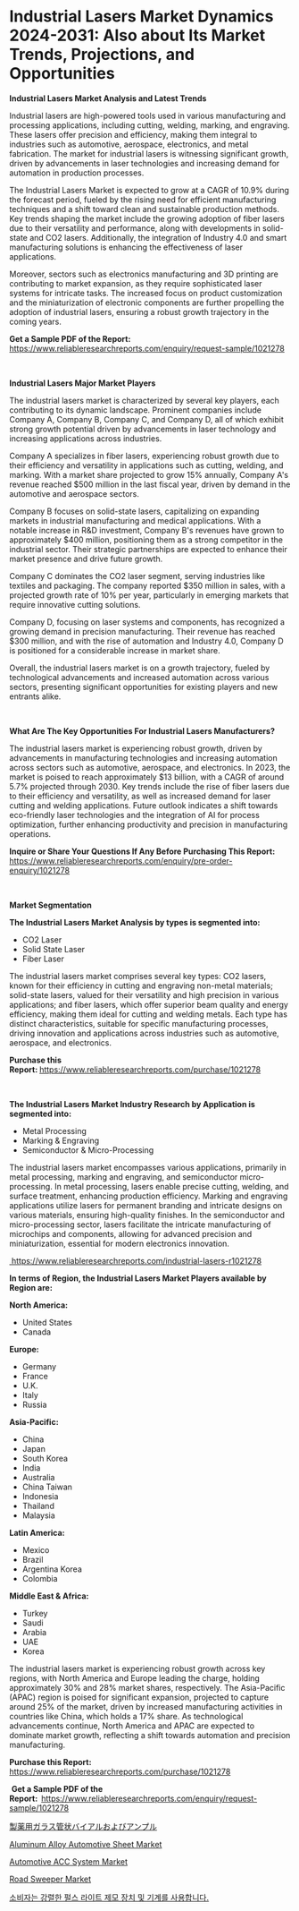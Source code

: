 <p><h1>Industrial Lasers Market Dynamics 2024-2031: Also about Its Market Trends, Projections, and Opportunities</h1></p><p><strong>Industrial Lasers Market Analysis and Latest Trends</strong></p>
<p><p>Industrial lasers are high-powered tools used in various manufacturing and processing applications, including cutting, welding, marking, and engraving. These lasers offer precision and efficiency, making them integral to industries such as automotive, aerospace, electronics, and metal fabrication. The market for industrial lasers is witnessing significant growth, driven by advancements in laser technologies and increasing demand for automation in production processes.</p><p>The Industrial Lasers Market is expected to grow at a CAGR of 10.9% during the forecast period, fueled by the rising need for efficient manufacturing techniques and a shift toward clean and sustainable production methods. Key trends shaping the market include the growing adoption of fiber lasers due to their versatility and performance, along with developments in solid-state and CO2 lasers. Additionally, the integration of Industry 4.0 and smart manufacturing solutions is enhancing the effectiveness of laser applications.</p><p>Moreover, sectors such as electronics manufacturing and 3D printing are contributing to market expansion, as they require sophisticated laser systems for intricate tasks. The increased focus on product customization and the miniaturization of electronic components are further propelling the adoption of industrial lasers, ensuring a robust growth trajectory in the coming years.</p></p>
<p><strong>Get a Sample PDF of the Report:&nbsp;</strong> <a href="https://www.reliableresearchreports.com/enquiry/request-sample/1021278">https://www.reliableresearchreports.com/enquiry/request-sample/1021278</a></p>
<p>&nbsp;</p>
<p><strong>Industrial Lasers Major Market Players</strong></p>
<p><p>The industrial lasers market is characterized by several key players, each contributing to its dynamic landscape. Prominent companies include Company A, Company B, Company C, and Company D, all of which exhibit strong growth potential driven by advancements in laser technology and increasing applications across industries.</p><p>Company A specializes in fiber lasers, experiencing robust growth due to their efficiency and versatility in applications such as cutting, welding, and marking. With a market share projected to grow 15% annually, Company A's revenue reached $500 million in the last fiscal year, driven by demand in the automotive and aerospace sectors.</p><p>Company B focuses on solid-state lasers, capitalizing on expanding markets in industrial manufacturing and medical applications. With a notable increase in R&D investment, Company B's revenues have grown to approximately $400 million, positioning them as a strong competitor in the industrial sector. Their strategic partnerships are expected to enhance their market presence and drive future growth.</p><p>Company C dominates the CO2 laser segment, serving industries like textiles and packaging. The company reported $350 million in sales, with a projected growth rate of 10% per year, particularly in emerging markets that require innovative cutting solutions.</p><p>Company D, focusing on laser systems and components, has recognized a growing demand in precision manufacturing. Their revenue has reached $300 million, and with the rise of automation and Industry 4.0, Company D is positioned for a considerable increase in market share.</p><p>Overall, the industrial lasers market is on a growth trajectory, fueled by technological advancements and increased automation across various sectors, presenting significant opportunities for existing players and new entrants alike.</p></p>
<p>&nbsp;</p>
<p><strong>What Are The Key Opportunities For Industrial Lasers Manufacturers?</strong></p>
<p><p>The industrial lasers market is experiencing robust growth, driven by advancements in manufacturing technologies and increasing automation across sectors such as automotive, aerospace, and electronics. In 2023, the market is poised to reach approximately $13 billion, with a CAGR of around 5.7% projected through 2030. Key trends include the rise of fiber lasers due to their efficiency and versatility, as well as increased demand for laser cutting and welding applications. Future outlook indicates a shift towards eco-friendly laser technologies and the integration of AI for process optimization, further enhancing productivity and precision in manufacturing operations.</p></p>
<p><strong>Inquire or Share Your Questions If Any Before Purchasing This Report:</strong> <a href="https://www.reliableresearchreports.com/enquiry/pre-order-enquiry/1021278">https://www.reliableresearchreports.com/enquiry/pre-order-enquiry/1021278</a></p>
<p>&nbsp;</p>
<p><strong>Market Segmentation</strong></p>
<p><strong>The Industrial Lasers Market Analysis by types is segmented into:</strong></p>
<p><ul><li>CO2 Laser</li><li>Solid State Laser</li><li>Fiber Laser</li></ul></p>
<p><p>The industrial lasers market comprises several key types: CO2 lasers, known for their efficiency in cutting and engraving non-metal materials; solid-state lasers, valued for their versatility and high precision in various applications; and fiber lasers, which offer superior beam quality and energy efficiency, making them ideal for cutting and welding metals. Each type has distinct characteristics, suitable for specific manufacturing processes, driving innovation and applications across industries such as automotive, aerospace, and electronics.</p></p>
<p><strong>Purchase this Report:&nbsp;</strong><a href="https://www.reliableresearchreports.com/purchase/1021278">https://www.reliableresearchreports.com/purchase/1021278</a></p>
<p>&nbsp;</p>
<p><strong>The Industrial Lasers Market Industry Research by Application is segmented into:</strong></p>
<p><ul><li>Metal Processing</li><li>Marking & Engraving</li><li>Semiconductor & Micro-Processing</li></ul></p>
<p><p>The industrial lasers market encompasses various applications, primarily in metal processing, marking and engraving, and semiconductor micro-processing. In metal processing, lasers enable precise cutting, welding, and surface treatment, enhancing production efficiency. Marking and engraving applications utilize lasers for permanent branding and intricate designs on various materials, ensuring high-quality finishes. In the semiconductor and micro-processing sector, lasers facilitate the intricate manufacturing of microchips and components, allowing for advanced precision and miniaturization, essential for modern electronics innovation.</p></p>
<p><a href="https://www.reliableresearchreports.com/industrial-lasers-r1021278">&nbsp;https://www.reliableresearchreports.com/industrial-lasers-r1021278</a></p>
<p><strong>In terms of Region, the Industrial Lasers Market Players available by Region are:</strong></p>
<p>
    <p> <strong> North America: </strong>
        <ul>
            <li>United States</li>
            <li>Canada</li>
        </ul>
        </p> 
    <p> <strong> Europe: </strong>
        <ul>
            <li>Germany</li>
            <li>France</li>
            <li>U.K.</li>
            <li>Italy</li>
            <li>Russia</li>
        </ul>
        </p> 
    <p> <strong> Asia-Pacific: </strong>
        <ul>
            <li>China</li>
            <li>Japan</li>
            <li>South Korea</li>
            <li>India</li>
            <li>Australia</li>
            <li>China Taiwan</li>
            <li>Indonesia</li>
            <li>Thailand</li>
            <li>Malaysia</li>
        </ul>
        </p> 
    <p> <strong> Latin America: </strong>
        <ul>
            <li>Mexico</li>
            <li>Brazil</li>
            <li>Argentina Korea</li>
            <li>Colombia</li>
        </ul>
        </p> 
    <p> <strong> Middle East & Africa: </strong>
        <ul>
            <li>Turkey</li>
            <li>Saudi</li>
            <li>Arabia</li>
            <li>UAE</li>
            <li>Korea</li>
        </ul>
    </p>
    </p>
<p><p>The industrial lasers market is experiencing robust growth across key regions, with North America and Europe leading the charge, holding approximately 30% and 28% market shares, respectively. The Asia-Pacific (APAC) region is poised for significant expansion, projected to capture around 25% of the market, driven by increased manufacturing activities in countries like China, which holds a 17% share. As technological advancements continue, North America and APAC are expected to dominate market growth, reflecting a shift towards automation and precision manufacturing.</p></p>
<p><strong>Purchase this Report: </strong><a href="https://www.reliableresearchreports.com/purchase/1021278">https://www.reliableresearchreports.com/purchase/1021278</a></p>
<p>&nbsp;<strong>Get a Sample PDF of the Report:&nbsp;&nbsp;</strong><a href="https://www.reliableresearchreports.com/enquiry/request-sample/1021278">https://www.reliableresearchreports.com/enquiry/request-sample/1021278</a></p>
<p><strong></strong></p>
<p><p><a href="https://medium.com/@gordonjast2023/pharmaceutical-glass-tubular-vial-and-ampoule-5c755f6db5b7">製薬用ガラス管状バイアルおよびアンプル</a></p><p><a href="https://medium.com/@gayibach9t1/the-aluminum-alloy-automotive-sheet-industry-analysis-report-offers-a-comprehensive-and-current-564df739879e">Aluminum Alloy Automotive Sheet Market</a></p><p><a href="https://medium.com/@gayibach9t1/this-automotive-acc-system-market-research-report-evaluates-the-key-market-trends-drivers-and-5c66e7b6234e">Automotive ACC System Market</a></p><p><a href="https://www.linkedin.com/pulse/road-sweeper-market-growth-segmentation-regional-analysis-4qfie?trackingId=6laTmKGQQsun6tCpPZ8N8w%3D%3D">Road Sweeper Market</a></p><p><a href="https://medium.com/@brettweberrt8767765/%EC%84%B8%EA%B3%84-consumer-use-intense-pulsed-light-hair-removal-device-and-machines-market-%EC%9D%80-2024%EC%97%90%EC%84%9C-2031%EB%A1%9C-%EC%97%B0%ED%8F%89%EA%B7%A0-4b8003498d66">소비자는 강렬한 펄스 라이트 제모 장치 및 기계를 사용합니다.</a></p></p>